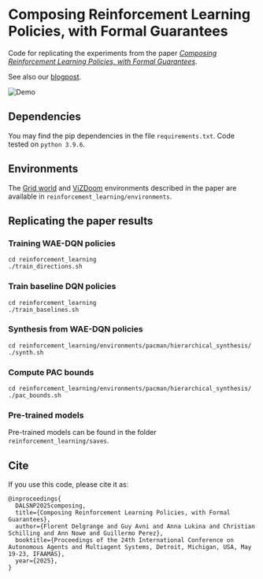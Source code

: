 # Composing Reinforcement Learning Policies, with Formal Guarantees
Code for replicating the experiments from the paper [*Composing Reinforcement Learning Policies, with Formal Guarantees*](https://arxiv.org/abs/2402.13785).

See also our [blogpost](https://delgrange.me/post/composing_rl/).

![Demo](assets/fusing_drl_components.gif)

## Dependencies
You may find the pip dependencies in the file `requirements.txt`.
Code tested on `python 3.9.6`. 

## Environments
The [Grid world](https://youtu.be/crowN8-GaRg) and [ViZDoom](https://delgrange.me/post/composing_rl/video.mp4) environments described in the paper are available in `reinforcement_learning/environments`.

## Replicating the paper results
### Training WAE-DQN policies
```
cd reinforcement_learning
./train_directions.sh
```
### Train baseline DQN policies
```
cd reinforcement_learning
./train_baselines.sh
```
### Synthesis from WAE-DQN policies
```
cd reinforcement_learning/environments/pacman/hierarchical_synthesis/
./synth.sh
```
### Compute PAC bounds
```
cd reinforcement_learning/environments/pacman/hierarchical_synthesis/
./pac_bounds.sh
```
### Pre-trained models
Pre-trained models can be found in the folder `reinforcement_learning/saves`.

## Cite
If you use this code, please cite it as:
```
@inproceedings{
  DALSNP2025composing,
  title={Composing Reinforcement Learning Policies, with Formal Guarantees},
  author={Florent Delgrange and Guy Avni and Anna Lukina and Christian Schilling and Ann Nowe and Guillermo Perez},
  booktitle={Proceedings of the 24th International Conference on Autonomous Agents and Multiagent Systems, Detroit, Michigan, USA, May 19-23, IFAAMAS},
  year={2025},
}
```
